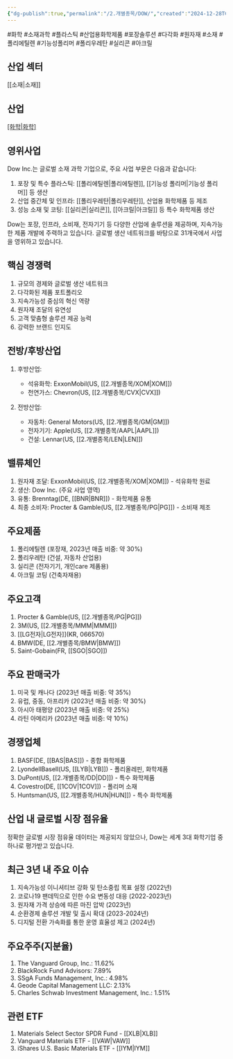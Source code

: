 ```yaml
---
{"dg-publish":true,"permalink":"/2.개별종목/DOW/","created":"2024-12-28T08:18:50.662+09:00","updated":"2025-06-03T20:05:58.767+09:00"}
---
```


#화학 #소재과학 #플라스틱 #산업용화학제품 #포장솔루션 #다각화 #원자재 #소재 #폴리에틸렌 #기능성폴리머 #폴리우레탄 #실리콘 #아크릴 

## 산업 섹터

[[소재\|소재]]

## 산업

[[화학\|화학]](Chemicals)

## 영위사업

Dow Inc.는 글로벌 소재 과학 기업으로, 주요 사업 부문은 다음과 같습니다:

1. 포장 및 특수 플라스틱: [[폴리에틸렌\|폴리에틸렌]], [[기능성 폴리머\|기능성 폴리머]] 등 생산
2. 산업 중간체 및 인프라: [[폴리우레탄\|폴리우레탄]], 산업용 화학제품 등 제조
3. 성능 소재 및 코팅: [[실리콘\|실리콘]], [[아크릴\|아크릴]] 등 특수 화학제품 생산

Dow는 포장, 인프라, 소비재, 전자기기 등 다양한 산업에 솔루션을 제공하며, 지속가능한 제품 개발에 주력하고 있습니다. 글로벌 생산 네트워크를 바탕으로 31개국에서 사업을 영위하고 있습니다.

## 핵심 경쟁력

1. 규모의 경제와 글로벌 생산 네트워크
2. 다각화된 제품 포트폴리오
3. 지속가능성 중심의 혁신 역량
4. 원자재 조달의 유연성
5. 고객 맞춤형 솔루션 제공 능력
6. 강력한 브랜드 인지도

## 전방/후방산업

1. 후방산업:
    
    - 석유화학: ExxonMobil(US, [[2.개별종목/XOM\|XOM]])
    - 천연가스: Chevron(US, [[2.개별종목/CVX\|CVX]])
    
2. 전방산업:
    
    - 자동차: General Motors(US, [[2.개별종목/GM\|GM]])
    - 전자기기: Apple(US, [[2.개별종목/AAPL\|AAPL]])
    - 건설: Lennar(US, [[2.개별종목/LEN\|LEN]])
    

## 밸류체인

1. 원자재 조달: ExxonMobil(US, [[2.개별종목/XOM\|XOM]]) - 석유화학 원료
2. 생산: Dow Inc. (주요 사업 영역)
3. 유통: Brenntag(DE, [[BNR\|BNR]]) - 화학제품 유통
4. 최종 소비자: Procter & Gamble(US, [[2.개별종목/PG\|PG]]) - 소비재 제조

## 주요제품

1. 폴리에틸렌 (포장재, 2023년 매출 비중: 약 30%)
2. 폴리우레탄 (건설, 자동차 산업용)
3. 실리콘 (전자기기, 개인care 제품용)
4. 아크릴 코팅 (건축자재용)

## 주요고객

1. Procter & Gamble(US, [[2.개별종목/PG\|PG]])
2. 3M(US, [[2.개별종목/MMM\|MMM]])
3. [[LG전자\|LG전자]](KR, 066570)
4. BMW(DE, [[2.개별종목/BMW\|BMW]])
5. Saint-Gobain(FR, [[SGO\|SGO]])

## 주요 판매국가

1. 미국 및 캐나다 (2023년 매출 비중: 약 35%)
2. 유럽, 중동, 아프리카 (2023년 매출 비중: 약 30%)
3. 아시아 태평양 (2023년 매출 비중: 약 25%)
4. 라틴 아메리카 (2023년 매출 비중: 약 10%)

## 경쟁업체

1. BASF(DE, [[BAS\|BAS]]) - 종합 화학제품
2. LyondellBasell(US, [[LYB\|LYB]]) - 폴리올레핀, 화학제품
3. DuPont(US, [[2.개별종목/DD\|DD]]) - 특수 화학제품
4. Covestro(DE, [[1COV\|1COV]]) - 폴리머 소재
5. Huntsman(US, [[2.개별종목/HUN\|HUN]]) - 특수 화학제품

## 산업 내 글로벌 시장 점유율

정확한 글로벌 시장 점유율 데이터는 제공되지 않았으나, Dow는 세계 3대 화학기업 중 하나로 평가받고 있습니다.

## 최근 3년 내 주요 이슈

1. 지속가능성 이니셔티브 강화 및 탄소중립 목표 설정 (2022년)
2. 코로나19 팬데믹으로 인한 수요 변동성 대응 (2022-2023년)
3. 원자재 가격 상승에 따른 마진 압박 (2023년)
4. 순환경제 솔루션 개발 및 출시 확대 (2023-2024년)
5. 디지털 전환 가속화를 통한 운영 효율성 제고 (2024년)

## 주요주주(지분율)

1. The Vanguard Group, Inc.: 11.62%
2. BlackRock Fund Advisors: 7.89%
3. SSgA Funds Management, Inc.: 4.98%
4. Geode Capital Management LLC: 2.13%
5. Charles Schwab Investment Management, Inc.: 1.51%

## 관련 ETF

1. Materials Select Sector SPDR Fund - [[XLB\|XLB]]
2. Vanguard Materials ETF - [[VAW\|VAW]]
3. iShares U.S. Basic Materials ETF - [[IYM\|IYM]]